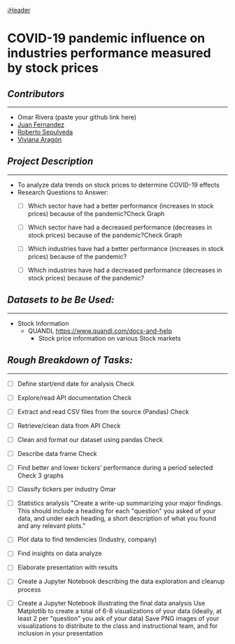 ¡[Header](/images/header.png)

# **COVID-19 pandemic influence on industries performance measured by stock prices**

## *Contributors*
___
- Omar Rivera (paste your github link here)
- [Juan Fernandez](https://github.com/JuanjoFernandez)
- [Roberto Sepulveda](https://github.com/Robie94)
- [Viviana Aragón](https://github.com/viviach)

## *Project Description*
___
- To analyze data trends on stock prices to determine COVID-19 effects 
- Research Questions to Answer: 
    - [ ] Which sector have had  a better performance (increases in  stock prices) because of the pandemic?Check Graph
    - [ ] Which sector have had  a decreased performance (decreases  in  stock prices) because of the pandemic?Check Graph
    - [ ] Which industries have had  a better performance (increases in  stock prices) because of the pandemic?
    - [ ] Which industries have had  a decreased performance (decreases  in  stock prices) because of the pandemic?
 

## *Datasets to be Be Used:*
___

- Stock Information
    - QUANDL https://www.quandl.com/docs-and-help
        - Stock price information on various Stock markets

## *Rough Breakdown of Tasks:*
___

- [ ] Define start/end date for analysis Check
- [ ] Explore/read API documentation Check
- [ ] Extract and read CSV files from the source (Pandas) Check
- [ ] Retrieve/clean data from API Check
- [ ] Clean and format our dataset using pandas Check
- [ ] Describe data frame Check
- [ ] Find better and lower tickers’ performance during a period selected Check 3 graphs
- [ ] Classify tickers per industry Omar
- [ ] Statistics analysis "Create a write-up summarizing your major findings. This should include a heading for each "question" you asked of your data, and under each heading, a short description of what you found and any relevant plots."
- [ ] Plot data to find tendencies (Industry, company)
- [ ] Find insights on data analyze
- [ ] Elaborate presentation with results
- [ ] Create a Jupyter Notebook describing the data exploration and cleanup process
- [ ] Create a Jupyter Notebook illustrating the final data analysis
Use Matplotlib to create a total of 6-8 visualizations of your data (ideally, at least 2 per "question" you ask of your data)
Save PNG images of your visualizations to distribute to the class and instructional team, and for inclusion in your presentation


